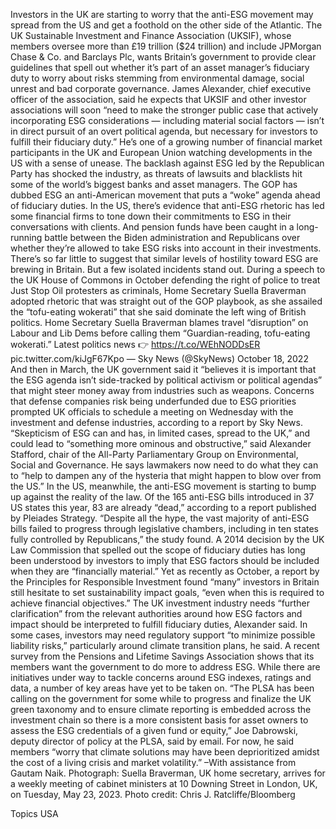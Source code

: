 Investors in the UK are starting to worry that the anti-ESG movement may spread from the US and get a foothold on the other side of the Atlantic.
The UK Sustainable Investment and Finance Association (UKSIF), whose members oversee more than £19 trillion ($24 trillion) and include JPMorgan Chase & Co. and Barclays Plc, wants Britain’s government to provide clear guidelines that spell out whether it’s part of an asset manager’s fiduciary duty to worry about risks stemming from environmental damage, social unrest and bad corporate governance.
James Alexander, chief executive officer of the association, said he expects that UKSIF and other investor associations will soon “need to make the stronger public case that actively incorporating ESG considerations — including material social factors — isn’t in direct pursuit of an overt political agenda, but necessary for investors to fulfill their fiduciary duty.”
He’s one of a growing number of financial market participants in the UK and European Union watching developments in the US with a sense of unease. The backlash against ESG led by the Republican Party has shocked the industry, as threats of lawsuits and blacklists hit some of the world’s biggest banks and asset managers. The GOP has dubbed ESG an anti-American movement that puts a “woke” agenda ahead of fiduciary duties.
In the US, there’s evidence that anti-ESG rhetoric has led some financial firms to tone down their commitments to ESG in their conversations with clients. And pension funds have been caught in a long-running battle between the Biden administration and Republicans over whether they’re allowed to take ESG risks into account in their investments.
There’s so far little to suggest that similar levels of hostility toward ESG are brewing in Britain. But a few isolated incidents stand out.
During a speech to the UK House of Commons in October defending the right of police to treat Just Stop Oil protesters as criminals, Home Secretary Suella Braverman adopted rhetoric that was straight out of the GOP playbook, as she assailed the “tofu-eating wokerati” that she said dominate the left wing of British politics.
Home Secretary Suella Braverman blames travel “disruption” on Labour and Lib Dems before calling them “Guardian-reading, tofu-eating wokerati.”
Latest politics news 👉 https://t.co/WEhNODDsER pic.twitter.com/kiJgF67Kpo
— Sky News (@SkyNews) October 18, 2022
And then in March, the UK government said it “believes it is important that the ESG agenda isn’t side-tracked by political activism or political agendas” that might steer money away from industries such as weapons.
Concerns that defense companies risk being underfunded due to ESG priorities prompted UK officials to schedule a meeting on Wednesday with the investment and defense industries, according to a report by Sky News.
“Skepticism of ESG can and has, in limited cases, spread to the UK,” and could lead to “something more ominous and obstructive,” said Alexander Stafford, chair of the All-Party Parliamentary Group on Environmental, Social and Governance. He says lawmakers now need to do what they can to “help to dampen any of the hysteria that might happen to blow over from the US.”
In the US, meanwhile, the anti-ESG movement is starting to bump up against the reality of the law. Of the 165 anti-ESG bills introduced in 37 US states this year, 83 are already “dead,” according to a report published by Pleiades Strategy. “Despite all the hype, the vast majority of anti-ESG bills failed to progress through legislative chambers, including in ten states fully controlled by Republicans,” the study found.
A 2014 decision by the UK Law Commission that spelled out the scope of fiduciary duties has long been understood by investors to imply that ESG factors should be included when they are “financially material.”
Yet as recently as October, a report by the Principles for Responsible Investment found “many” investors in Britain still hesitate to set sustainability impact goals, “even when this is required to achieve financial objectives.”
The UK investment industry needs “further clarification” from the relevant authorities around how ESG factors and impact should be interpreted to fulfill fiduciary duties, Alexander said. In some cases, investors may need regulatory support “to minimize possible liability risks,” particularly around climate transition plans, he said.
A recent survey from the Pensions and Lifetime Savings Association shows that its members want the government to do more to address ESG. While there are initiatives under way to tackle concerns around ESG indexes, ratings and data, a number of key areas have yet to be taken on.
“The PLSA has been calling on the government for some while to progress and finalize the UK green taxonomy and to ensure climate reporting is embedded across the investment chain so there is a more consistent basis for asset owners to assess the ESG credentials of a given fund or equity,” Joe Dabrowski, deputy director of policy at the PLSA, said by email.
For now, he said members “worry that climate solutions may have been deprioritized amidst the cost of a living crisis and market volatility.”
–With assistance from Gautam Naik.
Photograph: Suella Braverman, UK home secretary, arrives for a weekly meeting of cabinet ministers at 10 Downing Street in London, UK, on Tuesday, May 23, 2023. Photo credit: Chris J. Ratcliffe/Bloomberg

Topics
USA
